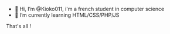 - 👋 Hi, I’m @Kioko011, i'm a french student in computer science
- 🌱 I’m currently learning HTML/CSS/PHP/JS

That's all !
